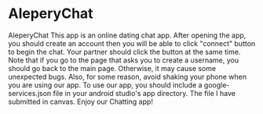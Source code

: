# AleperyChat

AleperyChat
This app is an online dating chat app.
After opening the app, you should create an account then you will be able to click "connect" button to begin the chat. Your partner should click the button at the same time. Note that if you go to the page that asks you to create a username, you should go back to the main page. Otherwise, it may cause some unexpected bugs. Also, for some reason, avoid shaking your phone when you are using our app.
To use our app, you should include a google-services.json file in your android studio's app directory. The file I have submitted in canvas.
Enjoy our Chatting app!

